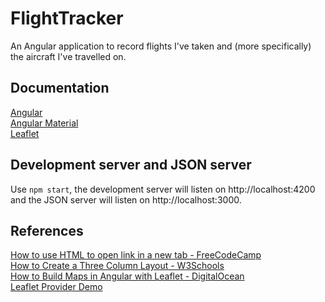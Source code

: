 # FlightTracker

An Angular application to record flights I've taken and (more specifically) the aircraft I've travelled on. 

## Documentation
[Angular](https://angular.io/)\
[Angular Material](https://material.angular.io/)\
[Leaflet](https://leafletjs.com/)

## Development server and JSON server

Use `npm start`, the development server will listen on http://localhost:4200 and the JSON server will listen on http://localhost:3000.

## References

[How to use HTML to open link in a new tab - FreeCodeCamp](https://www.freecodecamp.org/news/how-to-use-html-to-open-link-in-new-tab/)\
[How to Create a Three Column Layout - W3Schools](https://www.w3schools.com/howto/howto_css_three_columns.asp)\
[How to Build Maps in Angular with Leaflet - DigitalOcean](https://www.digitalocean.com/community/tutorials/angular-angular-and-leaflet)\
[Leaflet Provider Demo](https://leaflet-extras.github.io/leaflet-providers/preview/)

